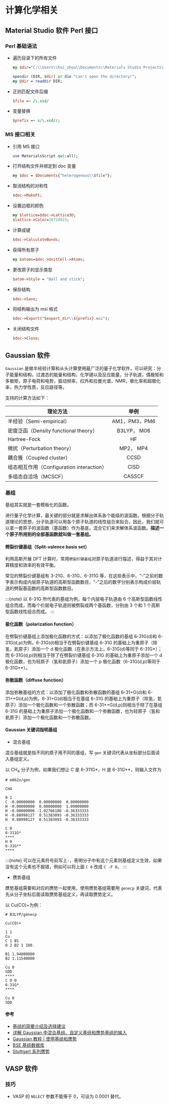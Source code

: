 # 计算化学相关

## Material Studio 软件 Perl 接口

### Perl 基础语法

- 遍历目录下的所有文件

  ```perl
  my $dir="C:\\Users\\hui_zhou\\Documents\\Materials Studio Projects\\Default\\Documents\\catalysts";

  opendir (DIR, $dir) or die "can't open the directory!";
  my @dir = readdir DIR;
  ```

- 正则匹配文件后缀

  ```perl
  $file =~ /\.xsd/
  ```

- 变量替换
  ```perl
  $prefix =~ s/\.xsd//;
  ```

### MS 接口相关

- 引用 MS 接口

  ```perl
  use MaterialsScript qw(:all);
  ```

- 打开结构文件并绑定到 doc 变量

  ```perl
  my $doc = $Documents{"heterogenous\\$file"};
  ```

- 取消结构的对称性

  ```perl
  $doc->MakeP1;
  ```

- 设置边框的颜色

  ```perl
  my $lattice=$doc->Lattice3D;
  $lattice->Color=16724923;
  ```

- 计算成键

  ```perl
  $doc->CalculateBonds;
  ```

- 获得所有原子

  ```perl
  my $atoms=$doc->UnitCell->Atoms;
  ```

- 更改原子的显示类型

  ```perl
  $atom->Style = "Ball and stick";
  ```

- 保存结构

  ```perl
  $doc->Save;
  ```

- 将结构输出为 msi 格式

  ```perl
  $doc->Export("$export_dir\\${prefix}.msi");
  ```

- 关闭结构文件

  ```perl
  $doc->Close;
  ```

## Gaussian 软件

`Gaussian` 是做半经验计算和从头计算使用最广泛的量子化学软件，可以研究：分子能量和结构，过渡态的能量和结构，化学键以及反应能量，分子轨道，偶极矩和多极矩，原子电荷和电势，振动频率，红外和拉曼光谱，NMR，极化率和超极化率，热力学性质，反应路径等。

支持的计算方法如下：

| 理论方法                                  |     举例      |
| ----------------------------------------- | :-----------: |
| 半经验（Semi-empirical）                  | AM1，PM3，PM6 |
| 密度泛函（Density functional theory）     |  B3LYP， M06  |
| Hartree-Fock                              |      HF       |
| 微扰（Perturbation theory）               |   MP2， MP4   |
| 耦合簇（Coupled cluster）                 |     CCSD      |
| 组态相互作用（Configuration interaction） |     CISD      |
| 多组态自洽场（MCSCF）                     |    CASSCF     |

### 基组

基组其实就是一套模板化的函数。

进行量子化学计算，最关键的部分就是求解出体系各个能级的波函数。根据分子轨道理论的思想，分子轨道可以用各个原子轨道的线性组合来拟合。因此，我们就可以拿一套原子的波函数（基函数）作为基底，混合它们来求解体系波函数。**描述一个原子所用到的全部基函数就叫做一套基组。**

#### 劈裂价键基组（Split-valence basis set）

利用高斯开展 DFT 计算时，常用`劈裂价键基组`对原子轨道进行描述，得益于其对计算精度和效率的有效平衡。

常见的劈裂价键基组有 3-21G、6-31G、6-311G 等，在这些表示中，“-”之前的数字表示构成内层原子轨道的高斯型函数数目，“-”之后的数字分别表示构成价层轨道的劈裂基函数的高斯型函数数目。

:::{note}
以 6-31G 所代表的基组为例，每个内层电子轨道由 6 个高斯型函数线性组合而成，而每个价层电子轨道则被劈裂成两个基函数，分别由 3 个和 1 个高斯型函数线性组合而成。
:::

#### 极化函数（polarization function）

在劈裂价键基组上添加极化函数的方式：以添加了极化函数的基组 6-31G(d)和 6-31G(d,p)为例，6-31G(d)相当于在劈裂价键基组 6-31G 的基础上为重原子（除氢，氦原子）添加一个 d 极化函数（在表示方法上，6-31G(d)等同于 6-31G\*）；而 6-31G(d,p)则相当于除了在劈裂价键基组 6-31G 的基础上为重原子添加一个 d 极化函数，也为轻原子（氢和氦原子）添加一个 p 极化函数（6-31G(d,p)等同于 6-31G\*\*）。

#### 弥散函数（diffuse function）

添加弥散基组的方式：以添加了极化函数和弥散函数的基组 6-31+G(d)和 6-31++G(d,p)为例，6-31+G(d)相当于在基组 6-31G 的基础上为重原子（除氢，氦原子）添加一个极化函数和一个弥散函数；而 6-31++G(d,p)则相当于除了在基组 6-31G 的基础上为重原子添加一个极化函数和一个弥散函数，也为轻原子（氢和氦原子）添加一个极化函数和一个弥散函数。

#### Gaussian 关键词指明基组

- 混合基组

混合基组就是指不同的原子用不同的基组，写 `gen` 关键词代表从坐标部分后面读入基组定义。

以 CH$_4$ 分子为例，如果我们想让 C 是 6-311G\*，H 是 6-31G\*\*，则输入文件为

```
# m062x/gen

CH4

0 1
C -0.00000000  0.00000000  0.00000000
H -0.00000000  0.00000000  1.09000000
H -0.00000000 -1.02766186 -0.36333333
H -0.88998127  0.51383093 -0.36333333
H  0.88998127  0.51383093 -0.36333333

C 0
6-311G*
****
H 0
6-31G**
****
```

:::{note}
可以在元素符号前写上`-`，表明分子中有这个元素则基组定义生效，如果没有这个元素也不报错，例如可以将上面 `C 0` 改成 `C -F 0`。
:::

- 赝势基组

赝势基组需要和对应的赝势一起使用，使用赝势基组需要用 `genecp` 关键词，代表先从分子坐标后面读取赝势基组定义，再读取赝势定义。

以 Cu(CO)+为例：

```
# B3LYP/genecp

Cu(CO)+

1 1
Cu
C 1 B1
O 2 B2 1 180.

B1 1.94000000
B2 1.11540000

Cu 0
SDD
****
C O 0
6-31G*
****

Cu 0
SDD
```

#### 参考

- [基组的简要介绍及选择建议](https://zhuanlan.zhihu.com/p/363177076)
- [详解 Gaussian 中混合基组、自定义基组和赝势基组的输入](http://sobereva.com/60)
- [Gaussian 教程 | 使用基组和赝势](http://blog.molcalx.com.cn/2017/11/30/gaussian-tutorial-basis-set.html)
- [BSE 基组数据库](https://www.basissetexchange.org/)
- [Stuttgart 系列赝势](http://www.tc.uni-koeln.de/PP/clickpse.en.html)

## VASP 软件

### 技巧

- VASP 的 `NELECT` 参数不能等于 0，可设为 0.0001 替代。

